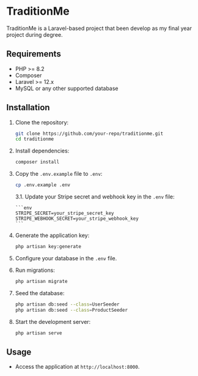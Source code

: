 # TraditionMe

TraditionMe is a Laravel-based project that been develop as my final year project during degree.

## Requirements

-   PHP >= 8.2
-   Composer
-   Laravel >= 12.x
-   MySQL or any other supported database

## Installation

1.  Clone the repository:

    ```bash
    git clone https://github.com/your-repo/traditionme.git
    cd traditionme
    ```

2.  Install dependencies:

    ```bash
    composer install
    ```

3.  Copy the `.env.example` file to `.env`:

    ```bash
    cp .env.example .env
    ```

    3.1. Update your Stripe secret and webhook key in the `.env` file:

        ```env
        STRIPE_SECRET=your_stripe_secret_key
        STRIPE_WEBHOOK_SECRET=your_stripe_webhook_key
        ```

4.  Generate the application key:

    ```bash
    php artisan key:generate
    ```

5.  Configure your database in the `.env` file.

6.  Run migrations:

    ```bash
    php artisan migrate
    ```

7.  Seed the database:

    ```bash
    php artisan db:seed --class=UserSeeder
    php artisan db:seed --class=ProductSeeder
    ```

8.  Start the development server:
    ```bash
    php artisan serve
    ```

## Usage

-   Access the application at `http://localhost:8000`.
